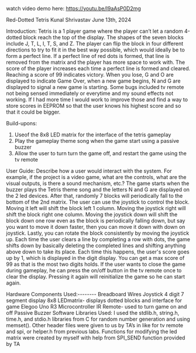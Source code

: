 watch video demo here: https://youtu.be/I9aAsP0D2mg

 Red-Dotted Tetris
 Kunal Shrivastav
 June 13th, 2024
 
 Introduction:
 Tetris is a 1 player game where the player can’t let a random 4-dotted block reach the top of the display.
 The shapes of the seven blocks include J, T, L, I, T, S, and Z. The player can flip the block in four
 different directions to try to fit it in the best way possible, which would ideally be to form a perfect line. If
 a perfect line of red dots is formed, that line is removed from the matrix and the player has more space to
 work with. The score of the player increases each time a perfect line is formed and cleared. Reaching a
 score of 99 indicates victory. When you lose, G and O are displayed to indicate Game Over, when a new
 game begins, N and G are displayed to signal a new game is starting.
 Some bugs included tv remote not being sensed immediately or everytime and my sound effects not
 working. If I had more time I would work to improve those and find a way to store scores in EEPROM so
 that the user knows his highest score and so that it could be bigger.

Build-upons:
 1. Useof the 8x8 LED matrix for the interface of the tetris gameplay
 2. Play the gameplay theme song when the game start using a passive buzzer
 3. Allow the user to turn turn the game off, and restart the game using the tv remote

 User Guide:
 Describe how a user would interact with the system. For example, if the project is a video game,
 what are the controls, what are the visual outputs, is there a sound mechanism, etc.?
 The game starts when the buzzer plays the Tetris theme song and the letters N and G are
 displayed on the 2 led devices. After that, randomly 7 blocks will periodically fall to the bottom
 of the 2nd matrix. The user can use the joystick to control the block. Moving it left will shift the
 block left 1 column. Moving the joystick right will shift the block right one column. Moving the
 joystick down will shift the block down one row even as the block is periodically falling down,
but say you want to move it down faster, then you can move it down with down on joystick.
 Lastly, you can rotate the block consistently by moving the joystick up.
 Each time the user clears a line by completing a row with dots, the game shifts down by basically
 deleting the completed lines and shifting anything above down to take its place. Each time this
 happens, the user's score goes up by 1, which is displayed in the digit display. You can get a max
 score of 99 as that is the most two digits holds. If the user wants to close the game during
 gameplay, he can press the on/off button in the tv remote once to clear the display. Pressing it
 again will reinitialize the game so he can start again.
 
 Hardware Components Used:--------
 Breadboard
 Wires
 Joystick
 4 digit 7 segment display
 8x8 LEDmatrix- displays dotted blocks and interface for game
 Elegoo Uno R3 Microcontroller
 IR Remote- used to turn game on and off
 Passive Buzzer
 Software Libraries Used:
 I used the stdlib.h, string.h, time.h, and stdio.h libraries from C for random number generation
 and using memset(). Other header files were given to us by TA’s in like for tv remote and spi, or
 helper.h from previous labs. Functions for modifying the led matrix were created by myself with
 help from SPI_SEND function provided by TA
